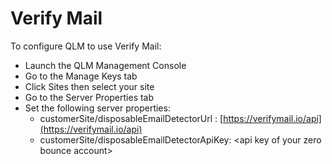 # Verify Mail

To configure QLM to use Verify Mail:

* Launch the QLM Management Console
* Go to the Manage Keys tab
* Click Sites then select your site
* Go to the Server Properties tab
* Set the following server properties:
  * customerSite/disposableEmailDetectorUrl : [https://verifymail.io/api](https://verifymail.io/api)
  * customerSite/disposableEmailDetectorApiKey: \<api key of your zero bounce account>

